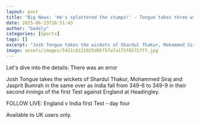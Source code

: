 ```yaml
---
layout: post
title: "Big News: 'He's splattered the stumps!' - Tongue takes three wickets in four balls"
date: 2025-06-23T16:51:43
author: "badely"
categories: [Sports]
tags: []
excerpt: "Josh Tongue takes the wickets of Shardul Thakur, Mohammed Siraj and Jasprit Bumrah in the same over as India fall from 349-6 to 349-9 in their second "
image: assets/images/5421c8121925d85f57a7a175f85727ff.jpg
---
```


Let's dive into the details: There was an error

Josh Tongue takes the wickets of Shardul Thakur, Mohammed Siraj and Jasprit Bumrah in the same over as India fall from 349-6 to 349-9 in their second innings of the first Test against England at Headingley.

FOLLOW LIVE: England v India first Test - day four

Available to UK users only.

